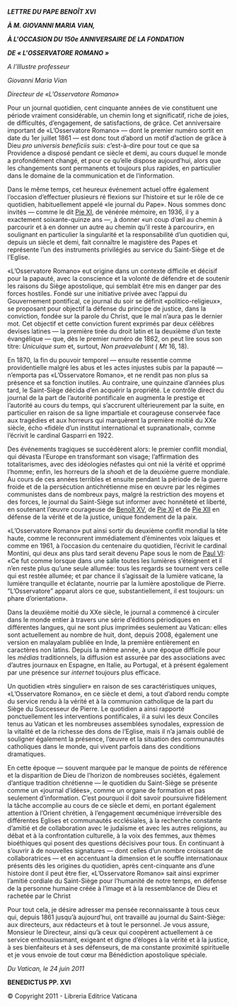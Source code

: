 ***LETTRE DU PAPE BENOÎT XVI***

***À M. GIOVANNI MARIA VIAN,***

***À L'OCCASION DU 150e ANNIVERSAIRE DE LA FONDATION***

***DE « L'OSSERVATORE ROMANO »***

*A l’Illustre professeur*

*Giovanni Maria Vian*

*Directeur de «L’Osservatore Romano»*

Pour un journal quotidien, cent cinquante années de vie constituent une période vraiment considérable, un chemin long et significatif, riche de joies, de difficultés, d’engagement, de satisfactions, de grâce. Cet anniversaire important de «L’Osservatore Romano» — dont le premier numéro sortit en date du 1er juillet 1861 — est donc tout d’abord un motif d’action de grâce à Dieu *pro universis beneficiis suis*: c’est-à-dire pour tout ce que sa Providence a disposé pendant ce siècle et demi, au cours duquel le monde a profondément changé, et pour ce qu’elle dispose aujourd’hui, alors que les changements sont permanents et toujours plus rapides, en particulier dans le domaine de la communication et de l’information.

Dans le même temps, cet heureux événement actuel offre également l’occasion d’effectuer plusieurs ré flexions sur l’histoire et sur le rôle de ce quotidien, habituellement appelé «le journal du Pape». Nous sommes donc invités — comme le dit [Pie XI](/content/pius-xi/fr.html), de vénérée mémoire, en 1936, il y a exactement soixante-quinze ans —, à donner «un coup d’œil au chemin à parcourir et à en donner un autre au chemin qu’il reste à parcourir», en soulignant en particulier la singularité et la responsabilité d’un quotidien qui, depuis un siècle et demi, fait connaître le magistère des Papes et représente l’un des instruments privilégiés au service du Saint-Siège et de l’Eglise.

«L’Osservatore Romano» eut origine dans un contexte difficile et décisif pour la papauté, avec la conscience et la volonté de défendre et de soutenir les raisons du Siège apostolique, qui semblait être mis en danger par des forces hostiles. Fondé sur une initiative privée avec l’appui du Gouvernement pontifical, ce journal du soir se définit «politico-religieux», se proposant pour objectif la défense du principe de justice, dans la conviction, fondée sur la parole du Christ, que le mal n’aura pas le dernier mot. Cet objectif et cette conviction furent exprimés par deux célèbres devises latines — la première tirée du droit latin et la deuxième d’un texte évangélique — que, dès le premier numéro de 1862, on peut lire sous son titre: *Unicuique sum* et, surtout, *Non praevalebunt* ( *Mt* 16, 18).

En 1870, la fin du pouvoir temporel — ensuite ressentie comme providentielle malgré les abus et les actes injustes subis par la papauté — n’emporta pas «L’Osservatore Romano», et ne rendit pas non plus sa présence et sa fonction inutiles. Au contraire, une quinzaine d’années plus tard, le Saint-Siège décida d’en acquérir la propriété. Le contrôle direct du journal de la part de l’autorité pontificale en augmenta le prestige et l’autorité au cours du temps, qui s’accrurent ultérieurement par la suite, en particulier en raison de sa ligne impartiale et courageuse conservée face aux tragédies et aux horreurs qui marquèrent la première moitié du XXe siècle, écho «fidèle d’un institut international et supranational», comme l’écrivit le cardinal Gasparri en 1922.

Des événements tragiques se succédèrent alors: le premier conflit mondial, qui dévasta l’Europe en transformant son visage; l’affirmation des totalitarismes, avec des idéologies néfastes qui ont nié la vérité et opprimé l’homme; enfin, les horreurs de la *shoah* et de la deuxième guerre mondiale. Au cours de ces années terribles et ensuite pendant la période de la guerre froide et de la persécution antichrétienne mise en œuvre par les régimes communistes dans de nombreux pays, malgré la restriction des moyens et des forces, le journal du Saint-Siège sut informer avec honnêteté et liberté, en soutenant l’œuvre courageuse de [Benoît XV](/content/benedict-xv/fr.html), de [Pie XI](/content/pius-xi/fr.html) et de [Pie XII](/content/pius-xii/fr.html) en défense de la vérité et de la justice, unique fondement de la paix.

«L’Osservatore Romano» put ainsi sortir du deuxième conflit mondial la tête haute, comme le reconnurent immédiatement d’éminentes voix laïques et comme en 1961, à l’occasion du centenaire du quotidien, l’écrivit le cardinal Montini, qui deux ans plus tard serait devenu Pape sous le nom de [Paul VI](/content/paul-vi/fr.html): «Ce fut comme lorsque dans une salle toutes les lumières s’éteignent et il n’en reste plus qu’une seule allumée: tous les regards se tournent vers celle qui est restée allumée; et par chance il s’agissait de la lumière vaticane, la lumière tranquille et éclatante, nourrie par la lumière apostolique de Pierre. “L’Osservatore” apparut alors ce que, substantiellement, il est toujours: un phare d’orientation».

Dans la deuxième moitié du XXe siècle, le journal a commencé à circuler dans le monde entier à travers une série d’éditions périodiques en différentes langues, qui ne sont plus imprimées seulement au Vatican: elles sont actuellement au nombre de huit, dont, depuis 2008, également une version en malayalam publiée en Inde, la première entièrement en caractères non latins. Depuis la même année, à une époque difficile pour les *médias* traditionnels, la diffusion est assurée par des associations avec d’autres journaux en Espagne, en Italie, au Portugal, et à présent également par une présence sur *internet* toujours plus efficace.

Un quotidien «très singulier» en raison de ses caractéristiques uniques, «L’Osservatore Romano», en ce siècle et demi, a tout d’abord rendu compte du service rendu à la vérité et à la communion catholique de la part du Siège du Successeur de Pierre. Le quotidien a ainsi rapporté ponctuellement les interventions pontificales, il a suivi les deux Conciles tenus au Vatican et les nombreuses assemblées synodales, expression de la vitalité et de la richesse des dons de l’Eglise, mais il n’a jamais oublié de souligner également la présence, l’œuvre et la situation des communautés catholiques dans le monde, qui vivent parfois dans des conditions dramatiques.

En cette époque — souvent marquée par le manque de points de référence et la disparition de Dieu de l’horizon de nombreuses sociétés, également d’antique tradition chrétienne — le quotidien du Saint-Siège se présente comme un «journal d’idées», comme un organe de formation et pas seulement d’information. C’est pourquoi il doit savoir poursuivre fidèlement la tâche accomplie au cours de ce siècle et demi, en portant également attention à l’Orient chrétien, à l’engagement œcuménique irréversible des différentes Eglises et communautés ecclésiales, à la recherche constante d’amitié et de collaboration avec le judaïsme et avec les autres religions, au débat et à la confrontation culturelle, à la voix des femmes, aux thèmes bioéthiques qui posent des questions décisives pour tous. En continuant à s’ouvrir à de nouvelles signatures — dont celles d’un nombre croissant de collaboratrices — et en accentuant la dimension et le souffle internationaux présents dès les origines du quotidien, après cent-cinquante ans d’une histoire dont il peut être fier, «L’Osservatore Romano» sait ainsi exprimer l’amitié cordiale du Saint-Siège pour l’humanité de notre temps, en défense de la personne humaine créée à l’image et à la ressemblance de Dieu et rachetée par le Christ

Pour tout cela, je désire adresser ma pensée reconnaissante à tous ceux qui, depuis 1861 jusqu’à aujourd’hui, ont travaillé au journal du Saint-Siège: aux directeurs, aux rédacteurs et à tout le personnel. Je vous assure, Monsieur le Directeur, ainsi qu’à ceux qui coopèrent actuellement à ce service enthousiasmant, exigeant et digne d’éloges à la vérité et à la justice, à ses bienfaiteurs et à ses défenseurs, de ma constante proximité spirituelle et je vous envoie de tout cœur ma Bénédiction apostolique spéciale.

*Du Vatican, le 24 juin 2011*

**BENEDICTUS PP. XVI**

© Copyright 2011 - Libreria Editrice Vaticana